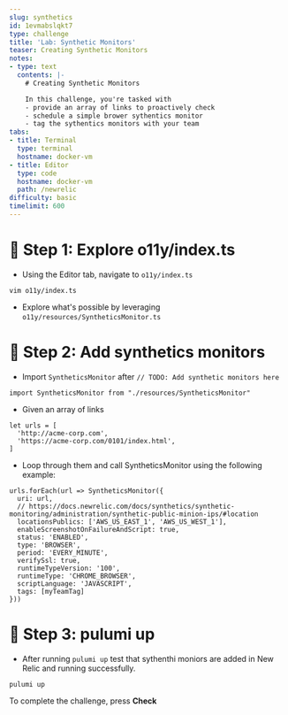 ```yaml
---
slug: synthetics
id: 1evmabslqkt7
type: challenge
title: 'Lab: Synthetic Monitors'
teaser: Creating Synthetic Monitors
notes:
- type: text
  contents: |-
    # Creating Synthetic Monitors

    In this challenge, you're tasked with
    - provide an array of links to proactively check
    - schedule a simple brower sythentics monitor
    - tag the sythentics monitors with your team
tabs:
- title: Terminal
  type: terminal
  hostname: docker-vm
- title: Editor
  type: code
  hostname: docker-vm
  path: /newrelic
difficulty: basic
timelimit: 600
---
```


🧪 Step 1: Explore o11y/index.ts
=======================

- Using the Editor tab, navigate to `o11y/index.ts`

```
vim o11y/index.ts
```

- Explore what's possible by leveraging `o11y/resources/SyntheticsMonitor.ts`

🧪 Step 2: Add synthetics monitors
=======================

- Import `SyntheticsMonitor` after `// TODO: Add synthetic monitors here`

```
import SyntheticsMonitor from "./resources/SyntheticsMonitor"
```

- Given an array of links
```
let urls = [
  'http://acme-corp.com',
  'https://acme-corp.com/0101/index.html',
]
```

- Loop through them and call SyntheticsMonitor using the following example:
```
urls.forEach(url => SyntheticsMonitor({
  uri: url,
  // https://docs.newrelic.com/docs/synthetics/synthetic-monitoring/administration/synthetic-public-minion-ips/#location
  locationsPublics: ['AWS_US_EAST_1', 'AWS_US_WEST_1'],
  enableScreenshotOnFailureAndScript: true,
  status: 'ENABLED',
  type: 'BROWSER',
  period: 'EVERY_MINUTE',
  verifySsl: true,
  runtimeTypeVersion: '100',
  runtimeType: 'CHROME_BROWSER',
  scriptLanguage: 'JAVASCRIPT',
  tags: [myTeamTag]
}))
```

🏁 Step 3: pulumi up
=========

- After running `pulumi up` test that sythenthi moniors are added in New Relic and running successfully.

```
pulumi up
```

To complete the challenge, press **Check**
